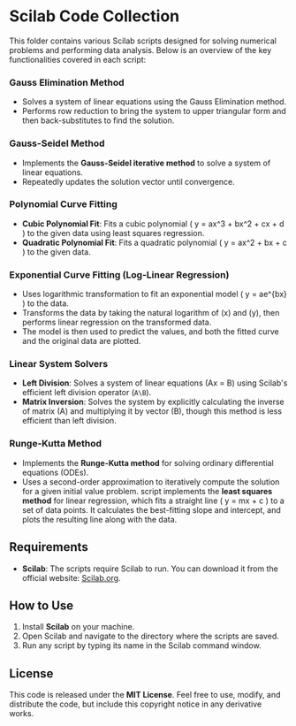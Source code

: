 # Scilab Code Collection

This folder contains various Scilab scripts designed for solving numerical problems and performing data analysis. Below is an overview of the key functionalities covered in each script:

### Gauss Elimination Method
   - Solves a system of linear equations using the Gauss Elimination method.
   - Performs row reduction to bring the system to upper triangular form and then back-substitutes to find the solution.

### Gauss-Seidel Method
   - Implements the **Gauss-Seidel iterative method** to solve a system of linear equations.
   - Repeatedly updates the solution vector until convergence.

### Polynomial Curve Fitting
   - **Cubic Polynomial Fit**: Fits a cubic polynomial \( y = ax^3 + bx^2 + cx + d \) to the given data using least squares regression.
   - **Quadratic Polynomial Fit**: Fits a quadratic polynomial \( y = ax^2 + bx + c \) to the given data.

### Exponential Curve Fitting (Log-Linear Regression)
   - Uses logarithmic transformation to fit an exponential model \( y = ae^{bx} \) to the data.
   - Transforms the data by taking the natural logarithm of \(x\) and \(y\), then performs linear regression on the transformed data.
   - The model is then used to predict the values, and both the fitted curve and the original data are plotted.

### Linear System Solvers
   - **Left Division**: Solves a system of linear equations \(Ax = B\) using Scilab's efficient left division operator (`A\B`).
   - **Matrix Inversion**: Solves the system by explicitly calculating the inverse of matrix \(A\) and multiplying it by vector \(B\), though this method is less efficient than left division.

### Runge-Kutta Method
   - Implements the **Runge-Kutta method** for solving ordinary differential equations (ODEs).
   - Uses a second-order approximation to iteratively compute the solution for a given initial value problem.
script implements the **least squares method** for linear regression, which fits a straight line \( y = mx + c \) to a set of data points. It calculates the best-fitting slope and intercept, and plots the resulting line along with the data.

## Requirements
- **Scilab**: The scripts require Scilab to run. You can download it from the official website: [Scilab.org](https://www.scilab.org/).

## How to Use
1. Install **Scilab** on your machine.
2. Open Scilab and navigate to the directory where the scripts are saved.
3. Run any script by typing its name in the Scilab command window.

## License
This code is released under the **MIT License**. Feel free to use, modify, and distribute the code, but include this copyright notice in any derivative works.
